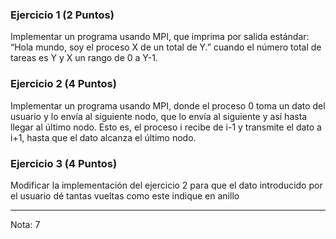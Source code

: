 ### Ejercicio 1 (2 Puntos)
Implementar un programa usando MPI, que imprima por salida estándar: “Hola mundo, soy el proceso X de un total de Y.”
cuando el número total de tareas es Y y X un rango de 0 a Y-1.

### Ejercicio 2 (4 Puntos)
Implementar un programa usando MPI, donde el proceso 0 toma un dato del usuario y lo envía al siguiente nodo, que lo envía al siguiente y así hasta llegar al último nodo. Esto es, el proceso i recibe de i-1 y transmite el dato a i+1, hasta que el dato alcanza el último nodo.

### Ejercicio 3 (4 Puntos)
Modificar la implementación del ejercicio 2 para que el dato introducido por el usuario dé tantas vueltas como este indique en anillo

-----------------------------
Nota: 7
